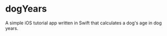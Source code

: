 dogYears
========

A simple iOS tutorial app written in Swift that calculates a dog's age in dog years.
